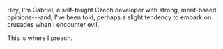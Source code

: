 ---
---

Hey, I'm Gabriel, a self-taught Czech developer with strong, merit-based opinions---and, I've been told, perhaps a slight tendency to embark on crusades when I encounter evil.

This is where I preach.
